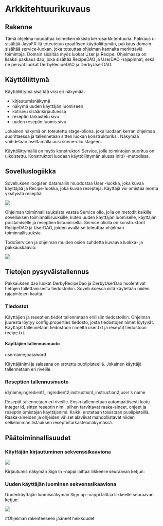 # Arkkitehtuurikuvaus

## Rakenne

Tämä ohjelma noudattaa kolmekerroksista kerrosarkkitehtuuria. 
Pakkaus ui sisältää JavaFX:llä toteutetun graaffisen käyttöliittymän, 
pakkaus domain sisältää service-luokan, joka toteuttaa ohjelman kannalta merkittäviä 
toimintoja. Domain sisältää myös luokat User ja Recipe. 
Ohjelmassa on lisäksi pakkaus dao, joka sisältää RecipeDAO ja UserDAO -rajapinnat, 
sekä ne perivät luokat DerbyRecipeDAO ja DerbyUserDAO.

## Käyttöliittymä

Käyttöliittymä sisältää viisi eri näkymää.
- kirjautumisnäkymä
- näkymä uuden käyttäjän luomiseen
- kotisivu sisäänkirjautuessa
- reseptin tarkastelu sivu
- uuden reseptin luomis sivu

Jokainen näkymä on toteutettu stage-oliona, joka luodaan kerran ohjelmaa suorittaessa 
ja tallennetaan sitten luokan konstruktoriksi. 
Näkymää vaihdetaan asettamalla uusi scene-olio stageen.

Käyttöliittymällä on myös konstruktori Service, jolle toimintojen suoritus on 
ulkoistettu. Konstruktori luodaan käyttöliittymän alussa init() -metodissa.

## Sovelluslogiikka

Sovelluksen loogisen datamallin muodostaa User -luokka, joka kuvaa käyttäjää ja 
Recipe-luokka, joka kuvaa reseptejä. Käyttäjä voi omistaa monta yksityistä reseptiä.

<img src="https://github.com/jennaran/ot-harjoitustyo/blob/master/dokumentaatio/Kuvat/taulujen_yhteydet.png">

Ohjelman toiminnallisuuksista vastaa Service olio, jolla on metodit kaikille 
sovelluksen toiminnallisuuksille, kuten uuden käyttäjän luomiselle, 
käyttäjän poistamiselle ja reseptien listaamisella.
Service oliolla on konstruktorit RecipeDAO ja UserDAO, joiden avulla se toteuttaa 
ohjelman toiminnallisuuksia. 

TodoServicen ja ohjelman muiden osien suhdetta kuvaava luokka- ja pakkauskaavio:

<img src="https://github.com/jennaran/ot-harjoitustyo/blob/master/dokumentaatio/Kuvat/pakkauskaavio.png">

## Tietojen pysyväistallennus

Pakkauksen dao luokat DerbyRecipeDao ja DerbyUserDao huolehtivat tietojen tallettamisesta tiedostoihin.
Sovelluksessa niitä käytetään niiden rajapintojen kautta.

### Tiedostot

Käyttäjien ja reseptien tiedot tallennetaan erillisiin tiedostoihin. 
Ohjelman juuresta löytyy config.properties tiedosto, josta tiedostojen nimet löytyvät. 
Käyttäjät tallennetaan tiedostoon nimeltä user.txt ja reseptit tiedostoon recipe.txt.

#### Käyttäjien tallennusmuoto

username;password

Käyttäjänimi ja salasana on erotettu puolipisteellä. Jokainen käyttäjä tallennetaan eri riveille.

### Reseptien tallennusmuoto

id;name;ingredient1_ingredient2;instruction1_instruction2;user's name

Reseptit tallennetaan eri riveille. Ensin tallennetaan automaattisesti luotu integer id, 
sitten reseptin nimi, siihen tarvittavat raaka-aineet, ohjeet ja reseptin omistajan
 käyttäjänimi. Kaikki erotetaan toisistaan puolipisteillä. 
Raaka-aineiden ja ohjeiden väliset alaviivat mahdollistavat niiden selkeämmän listauksen
 reseptintarkastelunäkymässä.

## Päätoiminnallisuudet

### Käyttäjän kirjautuminen sekvenssikaaviona

<img src="https://github.com/jennaran/ot-harjoitustyo/blob/master/dokumentaatio/Kuvat/logIn.png">

Kirjautumis näkymän Sign In -nappi laittaa liikkeelle seuraavan ketjun:

### Uuden käyttäjän luominen sekvenssikaaviona

Uudenkäyttäjän luomisnäkymän Sign up -nappi laittaa liikkeelle seuraavan ketjun:

<img src="https://github.com/jennaran/ot-harjoitustyo/blob/master/dokumentaatio/Kuvat/newUser.png">

#Ohjelman rakenteeseen jääneet heikkoudet


